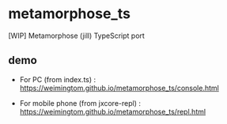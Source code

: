 # metamorphose_ts
[WIP] Metamorphose (jill) TypeScript port

## demo  
* For PC (from index.ts) :  
https://weimingtom.github.io/metamorphose_ts/console.html
 
* For mobile phone (from jxcore-repl) :  
https://weimingtom.github.io/metamorphose_ts/repl.html  
